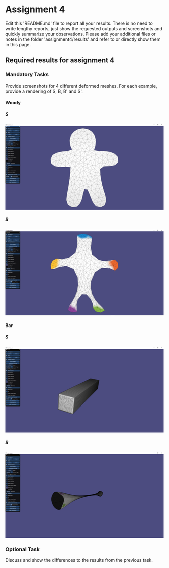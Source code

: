 # Assignment 4

Edit this 'README.md' file to report all your results. There is no need to write lengthy reports, just show the requested outputs and screenshots and quickly summarize your observations. Please add your additional files or notes in the folder 'assignment4/results' and refer to or directly show them in this page.

## Required results for assignment 4

### Mandatory Tasks

Provide screenshots for 4 different deformed meshes. For each example, provide a rendering of S, B, B' and S'.

#### Woody<br/>
##### S<br/>
![alt text](Results/Woody_S.PNG "Title")
##### B<br/>
![alt text](Results/Woody_B.PNG "Title")

#### Bar<br/>
##### S<br/>
![alt text](Results/Bar_S.PNG "Title")
##### B<br/>
![alt text](Results/Bar_B.PNG "Title")

### Optional Task

Discuss and show the differences to the results from the previous task. 
